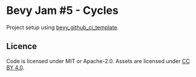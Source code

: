 # Bevy Jam #5 - Cycles

Project setup using [bevy_github_ci_template](https://github.com/bevyengine/bevy_github_ci_template).

## Licence

Code is licensed under MIT or Apache-2.0.
Assets are licensed under [CC BY 4.0](https://creativecommons.org/licenses/by/4.0/).
